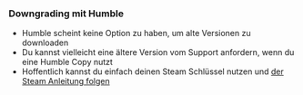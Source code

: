 ### Downgrading mit Humble

- Humble scheint keine Option zu haben, um alte Versionen zu downloaden
- Du kannst vielleicht eine ältere Version vom Support anfordern, wenn du eine Humble Copy nutzt
- Hoffentlich kannst du einfach deinen Steam Schlüssel nutzen und [der Steam Anleitung folgen](/FTL-Hyperspace/install-guides/windows/steam-install)
